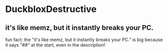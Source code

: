 # DuckbloxDestructive
## it's like memz, but it instantly breaks your PC.

fun fact: the "it's like memz, but it instantly breaks your PC." is big because it says "##" at the start, even in the description!
